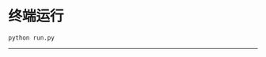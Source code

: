 # 终端运行

```shell
python run.py
```
*********************************************************************************************************************************************************************************************************************************************************************************************************************************************************************************************************************************************************************************************************************************************************************************************************************************************************************************************************************************************************************************************************************************************************************************************************************************************************************************************************************************************************************************************